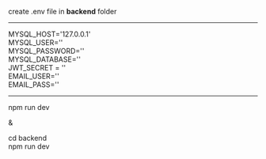 create .env file in <b>backend</b> folder<br>
<hr>
MYSQL_HOST='127.0.0.1'<br>
MYSQL_USER=''<br>
MYSQL_PASSWORD=''<br>
MYSQL_DATABASE=''<br>
JWT_SECRET = ''<br>
EMAIL_USER=''<br>
EMAIL_PASS=''
<hr>

npm run dev

& 

cd backend<br>
npm run dev
